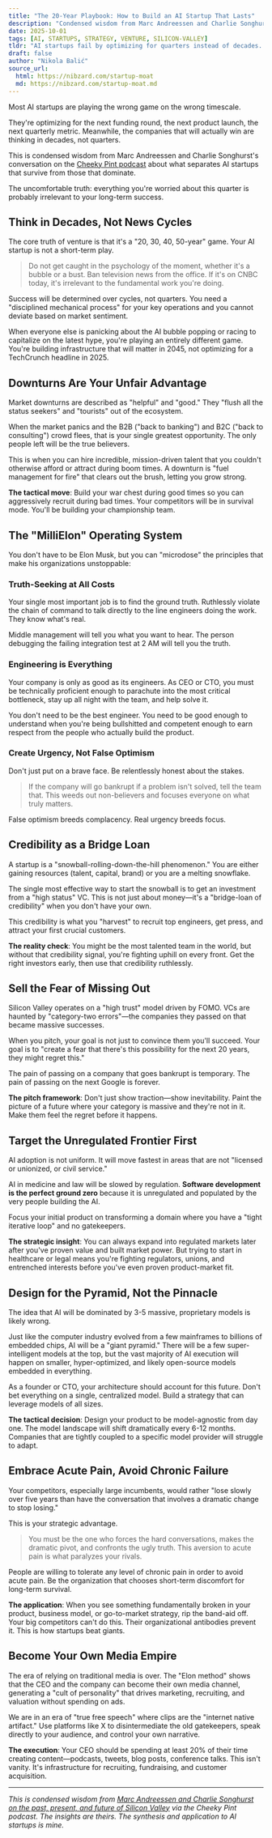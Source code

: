 ```yaml
---
title: "The 20-Year Playbook: How to Build an AI Startup That Lasts"
description: "Condensed wisdom from Marc Andreessen and Charlie Songhurst on winning the AI game over decades, not quarters"
date: 2025-10-01
tags: [AI, STARTUPS, STRATEGY, VENTURE, SILICON-VALLEY]
tldr: "AI startups fail by optimizing for quarters instead of decades. Win by ignoring market noise, hiring missionaries during downturns, ruthlessly seeking truth, securing credibility early, selling FOMO, targeting unregulated markets, building for the pyramid, embracing acute pain, and becoming your own media."
draft: false
author: "Nikola Balić"
source_url:
  html: https://nibzard.com/startup-moat
  md: https://nibzard.com/startup-moat.md
---
```


Most AI startups are playing the wrong game on the wrong timescale.

They're optimizing for the next funding round, the next product launch, the next quarterly metric. Meanwhile, the companies that will actually win are thinking in decades, not quarters.

This is condensed wisdom from Marc Andreessen and Charlie Songhurst's conversation on the [Cheeky Pint podcast](https://www.youtube.com/watch?v=E_1cTlLpNMg) about what separates AI startups that survive from those that dominate.

The uncomfortable truth: everything you're worried about this quarter is probably irrelevant to your long-term success.

## Think in Decades, Not News Cycles

The core truth of venture is that it's a "20, 30, 40, 50-year" game. Your AI startup is not a short-term play.

<blockquote class="featured-quote primary">
Do not get caught in the psychology of the moment, whether it's a bubble or a bust. Ban television news from the office. If it's on CNBC today, it's irrelevant to the fundamental work you're doing.
</blockquote>

Success will be determined over cycles, not quarters. You need a "disciplined mechanical process" for your key operations and you cannot deviate based on market sentiment.

When everyone else is panicking about the AI bubble popping or racing to capitalize on the latest hype, you're playing an entirely different game. You're building infrastructure that will matter in 2045, not optimizing for a TechCrunch headline in 2025.

## Downturns Are Your Unfair Advantage

Market downturns are described as "helpful" and "good." They "flush all the status seekers" and "tourists" out of the ecosystem.

When the market panics and the B2B ("back to banking") and B2C ("back to consulting") crowd flees, that is your single greatest opportunity. The only people left will be the true believers.

This is when you can hire incredible, mission-driven talent that you couldn't otherwise afford or attract during boom times. A downturn is "fuel management for fire" that clears out the brush, letting you grow strong.

**The tactical move**: Build your war chest during good times so you can aggressively recruit during bad times. Your competitors will be in survival mode. You'll be building your championship team.

## The "MilliElon" Operating System

You don't have to be Elon Musk, but you can "microdose" the principles that make his organizations unstoppable:

### Truth-Seeking at All Costs

Your single most important job is to find the ground truth. Ruthlessly violate the chain of command to talk directly to the line engineers doing the work. They know what's real.

Middle management will tell you what you want to hear. The person debugging the failing integration test at 2 AM will tell you the truth.

### Engineering is Everything

Your company is only as good as its engineers. As CEO or CTO, you must be technically proficient enough to parachute into the most critical bottleneck, stay up all night with the team, and help solve it.

You don't need to be the best engineer. You need to be good enough to understand when you're being bullshitted and competent enough to earn respect from the people who actually build the product.

### Create Urgency, Not False Optimism

Don't just put on a brave face. Be relentlessly honest about the stakes.

<blockquote class="featured-quote secondary">
If the company will go bankrupt if a problem isn't solved, tell the team that. This weeds out non-believers and focuses everyone on what truly matters.
</blockquote>

False optimism breeds complacency. Real urgency breeds focus.

## Credibility as a Bridge Loan

A startup is a "snowball-rolling-down-the-hill phenomenon." You are either gaining resources (talent, capital, brand) or you are a melting snowflake.

The single most effective way to start the snowball is to get an investment from a "high status" VC. This is not just about money—it's a "bridge-loan of credibility" when you don't have your own.

This credibility is what you "harvest" to recruit top engineers, get press, and attract your first crucial customers.

**The reality check**: You might be the most talented team in the world, but without that credibility signal, you're fighting uphill on every front. Get the right investors early, then use that credibility ruthlessly.

## Sell the Fear of Missing Out

Silicon Valley operates on a "high trust" model driven by FOMO. VCs are haunted by "category-two errors"—the companies they passed on that became massive successes.

When you pitch, your goal is not just to convince them you'll succeed. Your goal is to "create a fear that there's this possibility for the next 20 years, they might regret this."

The pain of passing on a company that goes bankrupt is temporary. The pain of passing on the next Google is forever.

**The pitch framework**: Don't just show traction—show inevitability. Paint the picture of a future where your category is massive and they're not in it. Make them feel the regret before it happens.

## Target the Unregulated Frontier First

AI adoption is not uniform. It will move fastest in areas that are not "licensed or unionized, or civil service."

AI in medicine and law will be slowed by regulation. **Software development is the perfect ground zero** because it is unregulated and populated by the very people building the AI.

Focus your initial product on transforming a domain where you have a "tight iterative loop" and no gatekeepers.

**The strategic insight**: You can always expand into regulated markets later after you've proven value and built market power. But trying to start in healthcare or legal means you're fighting regulators, unions, and entrenched interests before you've even proven product-market fit.

## Design for the Pyramid, Not the Pinnacle

The idea that AI will be dominated by 3-5 massive, proprietary models is likely wrong.

Just like the computer industry evolved from a few mainframes to billions of embedded chips, AI will be a "giant pyramid." There will be a few super-intelligent models at the top, but the vast majority of AI execution will happen on smaller, hyper-optimized, and likely open-source models embedded in everything.

As a founder or CTO, your architecture should account for this future. Don't bet everything on a single, centralized model. Build a strategy that can leverage models of all sizes.

**The tactical decision**: Design your product to be model-agnostic from day one. The model landscape will shift dramatically every 6-12 months. Companies that are tightly coupled to a specific model provider will struggle to adapt.

## Embrace Acute Pain, Avoid Chronic Failure

Your competitors, especially large incumbents, would rather "lose slowly over five years than have the conversation that involves a dramatic change to stop losing."

This is your strategic advantage.

<blockquote class="featured-quote accent">
You must be the one who forces the hard conversations, makes the dramatic pivot, and confronts the ugly truth. This aversion to acute pain is what paralyzes your rivals.
</blockquote>

People are willing to tolerate any level of chronic pain in order to avoid acute pain. Be the organization that chooses short-term discomfort for long-term survival.

**The application**: When you see something fundamentally broken in your product, business model, or go-to-market strategy, rip the band-aid off. Your big competitors can't do this. Their organizational antibodies prevent it. This is how startups beat giants.

## Become Your Own Media Empire

The era of relying on traditional media is over. The "Elon method" shows that the CEO and the company can become their own media channel, generating a "cult of personality" that drives marketing, recruiting, and valuation without spending on ads.

We are in an era of "true free speech" where clips are the "internet native artifact." Use platforms like X to disintermediate the old gatekeepers, speak directly to your audience, and control your own narrative.

**The execution**: Your CEO should be spending at least 20% of their time creating content—podcasts, tweets, blog posts, conference talks. This isn't vanity. It's infrastructure for recruiting, fundraising, and customer acquisition.

---

*This is condensed wisdom from [Marc Andreessen and Charlie Songhurst on the past, present, and future of Silicon Valley](https://www.youtube.com/watch?v=E_1cTlLpNMg) via the Cheeky Pint podcast. The insights are theirs. The synthesis and application to AI startups is mine.*
